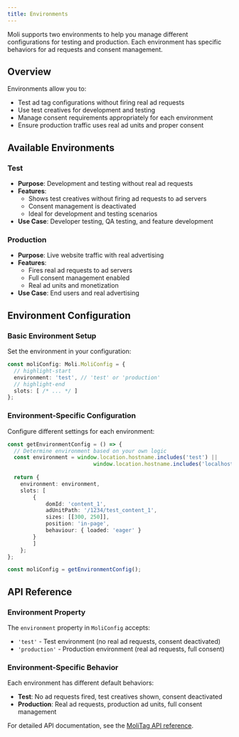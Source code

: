```yaml
---
title: Environments
---
```


Moli supports two environments to help you manage different configurations for testing and production. Each environment has specific behaviors for ad requests and consent management.

## Overview

Environments allow you to:

- Test ad tag configurations without firing real ad requests
- Use test creatives for development and testing
- Manage consent requirements appropriately for each environment
- Ensure production traffic uses real ad units and proper consent

## Available Environments

### Test

- **Purpose**: Development and testing without real ad requests
- **Features**:
  - Shows test creatives without firing ad requests to ad servers
  - Consent management is deactivated
  - Ideal for development and testing scenarios
- **Use Case**: Developer testing, QA testing, and feature development

### Production

- **Purpose**: Live website traffic with real advertising
- **Features**:
  - Fires real ad requests to ad servers
  - Full consent management enabled
  - Real ad units and monetization
- **Use Case**: End users and real advertising

## Environment Configuration

### Basic Environment Setup

Set the environment in your configuration:

```ts
const moliConfig: Moli.MoliConfig = {
  // highlight-start
  environment: 'test', // 'test' or 'production'
  // highlight-end
  slots: [ /* ... */ ]
};
```

### Environment-Specific Configuration

Configure different settings for each environment:

```ts
const getEnvironmentConfig = () => {
  // Determine environment based on your own logic
  const environment = window.location.hostname.includes('test') || 
                           window.location.hostname.includes('localhost') ? 'test' : 'production'; 
  
  return {
    environment: environment,
    slots: [
        {
            domId: 'content_1',
            adUnitPath: '/1234/test_content_1',
            sizes: [[300, 250]],
            position: 'in-page',
            behaviour: { loaded: 'eager' }
        }
        ]
    };
};

const moliConfig = getEnvironmentConfig();
```

## API Reference

### Environment Property

The `environment` property in `MoliConfig` accepts:

- `'test'` - Test environment (no real ad requests, consent deactivated)
- `'production'` - Production environment (real ad requests, full consent)

### Environment-Specific Behavior

Each environment has different default behaviors:

- **Test**: No ad requests fired, test creatives shown, consent deactivated
- **Production**: Real ad requests, production ad units, full consent management

For detailed API documentation, see the [MoliTag API reference](/api/types/moliRuntime/namespaces/MoliRuntime/interfaces/MoliTag).
